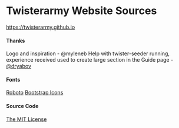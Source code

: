 # Twisterarmy Website Sources
https://twisterarmy.github.io

#### Thanks
Logo and inspiration - @myleneb
Help with twister-seeder running, experience received used to create large section in the Guide page - [@dryabov](https://github.com/dryabov/)

#### Fonts
[Roboto](https://github.com/twisterarmy/twisterarmy.github.io/blob/main/font/roboto/LICENSE)
[Bootstrap Icons](https://github.com/twbs/icons/blob/main/LICENSE.md)

#### Source Code
[The MIT License](https://github.com/twisterarmy/twisterarmy.github.io/blob/main/LICENSE)
